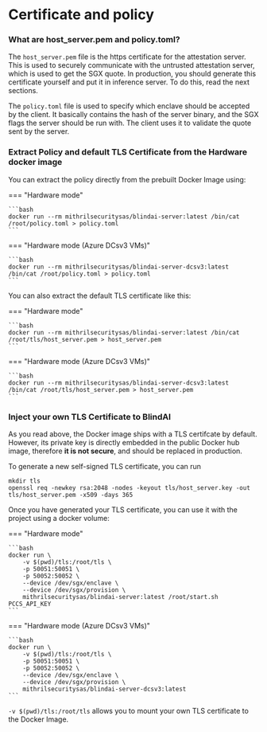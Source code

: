 # Certificate and policy

### What are host_server.pem and policy.toml?

The `host_server.pem` file is the https certificate for the attestation server. This is used to securely communicate with the untrusted attestation server, which is used to get the SGX quote. In production, you should generate this certificate yourself and put it in inference server. To do this, read the next sections.

The `policy.toml` file is used to specify which enclave should be accepted by the client. It basically contains the hash of the server binary, and the SGX flags the server should be run with. The client uses it to validate the quote sent by the server.

### Extract Policy and default TLS Certificate from the Hardware docker image

You can extract the policy directly from the prebuilt Docker Image using:


=== "Hardware mode"

    ```bash
    docker run --rm mithrilsecuritysas/blindai-server:latest /bin/cat /root/policy.toml > policy.toml
    ```

=== "Hardware mode (Azure DCsv3 VMs)"

    ```bash
    docker run --rm mithrilsecuritysas/blindai-server-dcsv3:latest /bin/cat /root/policy.toml > policy.toml
    ```

You can also extract the default TLS certificate like this:

=== "Hardware mode"

    ```bash
    docker run --rm mithrilsecuritysas/blindai-server:latest /bin/cat /root/tls/host_server.pem > host_server.pem
    ```

=== "Hardware mode (Azure DCsv3 VMs)"

    ```bash
    docker run --rm mithrilsecuritysas/blindai-server-dcsv3:latest /bin/cat /root/tls/host_server.pem > host_server.pem
    ```


### Inject your own TLS Certificate to BlindAI

As you read above, the Docker image ships with a TLS certifcate by default. However, its private key is directly embedded in the public Docker hub image, therefore **it is not secure**, and should be replaced in production.

To generate a new self-signed TLS certificate, you can run

```
mkdir tls
openssl req -newkey rsa:2048 -nodes -keyout tls/host_server.key -out tls/host_server.pem -x509 -days 365
```

Once you have generated your TLS certificate, you can use it with the project using a docker volume:

=== "Hardware mode"

    ```bash
    docker run \
        -v $(pwd)/tls:/root/tls \
        -p 50051:50051 \
        -p 50052:50052 \
        --device /dev/sgx/enclave \
        --device /dev/sgx/provision \
        mithrilsecuritysas/blindai-server:latest /root/start.sh PCCS_API_KEY
    ```

=== "Hardware mode (Azure DCsv3 VMs)"

    ```bash
    docker run \
        -v $(pwd)/tls:/root/tls \
        -p 50051:50051 \
        -p 50052:50052 \
        --device /dev/sgx/enclave \
        --device /dev/sgx/provision \
        mithrilsecuritysas/blindai-server-dcsv3:latest
    ```

`-v $(pwd)/tls:/root/tls` allows you to mount your own TLS certificate to the Docker Image.&#x20;
